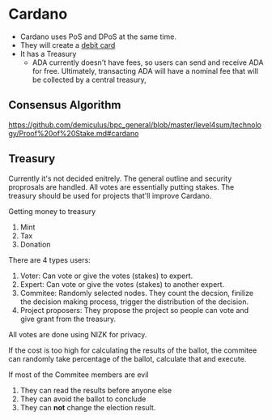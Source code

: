 # Cardano

- Cardano uses PoS and DPoS at the same time. 
- They will create a [debit card](https://www.cardanohub.org/en/shop-with-cardano/)
- It has a Treasury
  - ADA currently doesn't have fees, so users can send and receive ADA for free. Ultimately, transacting ADA will have a nominal fee that will be collected by a central treasury,

## Consensus Algorithm

https://github.com/demiculus/bpc_general/blob/master/level4sum/technology/Proof%20of%20Stake.md#cardano

## Treasury 

Currently it's not decided enitrely. The general outline and security proprosals are handled. All votes are essentially putting stakes. The treasury should be used for projects that'll improve Cardano. 

Getting money to treasury
1) Mint
2) Tax
3) Donation

There are 4 types users:
1) Voter: Can vote or give the votes (stakes) to expert.
2) Expert: Can vote or give the votes (stakes) to another expert. 
3) Commitee: Randomly selected nodes. They count the decsion, finilize the decision making process, trigger the distribution of the decision.
4) Project proposers: They propose the project so people can vote and give grant from the treasury.

All votes are done using NIZK for privacy. 

If the cost is too high for calculating the results of the ballot, the commitee can randomly take percentage of the ballot, calculate that and execute.

If most of the Commitee members are evil
1) They can read the results before anyone else
2) They can avoid the ballot to conclude
3) They can **not** change the election result.
